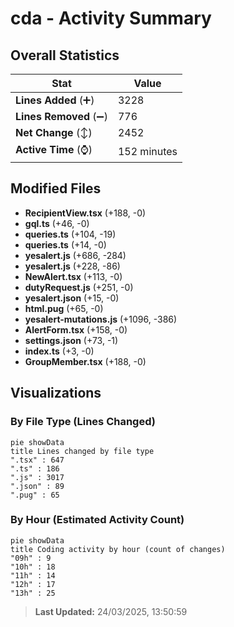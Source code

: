 # cda - Activity Summary 

## Overall Statistics

| Stat                   | Value                                                             |
| ---------------------- | ----------------------------------------------------------------- |
| **Lines Added** (➕)   | 3228                                          |
| **Lines Removed** (➖) | 776                                        |
| **Net Change** (↕)    | 2452                |
| **Active Time** (⌚)   | 152 minutes |


## Modified Files
- **RecipientView.tsx** (+188, -0)
- **gql.ts** (+46, -0)
- **queries.ts** (+104, -19)
- **queries.ts** (+14, -0)
- **yesalert.js** (+686, -284)
- **yesalert.js** (+228, -86)
- **NewAlert.tsx** (+113, -0)
- **dutyRequest.js** (+251, -0)
- **yesalert.json** (+15, -0)
- **html.pug** (+65, -0)
- **yesalert-mutations.js** (+1096, -386)
- **AlertForm.tsx** (+158, -0)
- **settings.json** (+73, -1)
- **index.ts** (+3, -0)
- **GroupMember.tsx** (+188, -0)

## Visualizations

### By File Type (Lines Changed)

```mermaid
pie showData
title Lines changed by file type
".tsx" : 647
".ts" : 186
".js" : 3017
".json" : 89
".pug" : 65
```

### By Hour (Estimated Activity Count)

```mermaid
pie showData
title Coding activity by hour (count of changes)
"09h" : 9
"10h" : 18
"11h" : 14
"12h" : 17
"13h" : 25
```


> **Last Updated:** 24/03/2025, 13:50:59